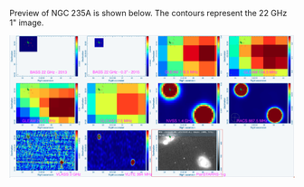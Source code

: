 Preview of NGC 235A is shown below. The contours represent the 22 GHz 1" image. 

![NGC235A.png](NGC235A.png "NGC235A")

